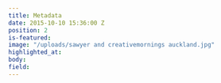 ```yaml
---
title: Metadata
date: 2015-10-10 15:36:00 Z
position: 2
is-featured: 
image: "/uploads/sawyer and creativemornings auckland.jpg"
highlighted_at: 
body: 
field: 
---
```



